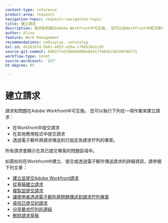 ```yaml
---
content-type: reference
product-area: requests
navigation-topic: requests-navigation-topic
title: 建立請求
description: 請求和問題在Adobe Workfront中可互換。 您可以在Workfront中提交請求、在其他應用程式中提交請求，或以電子郵件將請求傳送到設定為請求佇列的專案中，藉此建立請求。
author: Alina
feature: Work Management
recommendations: noDisplay, noCatalog
exl-id: de161674-5b61-4853-a16a-c70db10a1c95
source-git-commit: b08377e539b04e896e84d17f46d2c941b0f66731
workflow-type: tm+mt
source-wordcount: '157'
ht-degree: 0%

---
```


# 建立請求

<!--
{{highlighted-preview}}
-->

請求和問題在Adobe Workfront中可互換。 您可以執行下列任一項作業來建立請求：

* 在Workfront中提交請求
* 在其他應用程式中提交請求
* 透過電子郵件將請求傳送到已設定為請求佇列的專案。

所有請求會顯示在其已提交專案的問題區域中。

如需如何在Workfront中建立、提交或透過電子郵件傳送請求的詳細資訊，請參閱下列文章：

* [建立並提交Adobe Workfront請求](../../../manage-work/requests/create-requests/create-submit-requests.md)
* [從草稿建立請求](../../../manage-work/requests/create-requests/create-requests-from-drafts.md)
* [複製並提交請求](../../../manage-work/requests/create-requests/copy-and-submit-requests.md)
* [讓使用者透過電子郵件將問題傳送到請求佇列專案](../../../manage-work/requests/create-requests/enable-email-issues-into-projects.md)
* [尋找已提交的請求](../../../manage-work/requests/create-requests/locate-submitted-requests.md)
* [分享要求佇列的連結](../../../manage-work/requests/create-requests/share-link-to-request-queue.md)
* [刪除請求草稿](../../../manage-work/requests/create-requests/delete-request-draft.md)
